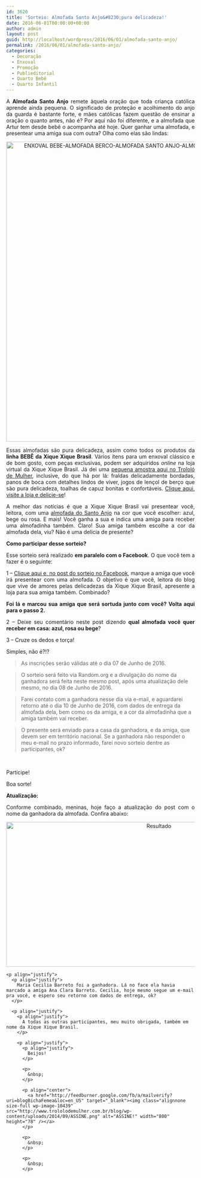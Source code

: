 ```yaml
---
id: 3620
title: 'Sorteio: Almofada Santo Anjo&#8230;pura delicadeza!'
date: 2016-06-01T00:00:00+00:00
author: admin
layout: post
guid: http://localhost/wordpress/2016/06/01/almofada-santo-anjo/
permalink: /2016/06/01/almofada-santo-anjo/
categories:
  - Decoração
  - Enxoval
  - Promoção
  - Publieditorial
  - Quarto Bebê
  - Quarto Infantil
---
```

<p align="justify">
  A <strong>Almofada Santo Anjo</strong> remete àquela oração que toda criança católica aprende ainda pequena. O significado de proteção e acolhimento do anjo da guarda é bastante forte, e mães católicas fazem questão de ensinar a oração o quanto antes, não é? Por aqui não foi diferente, e a almofada que Artur tem desde bebê o acompanha até hoje. Quer ganhar uma almofada, e presentear uma amiga sua com outra? Olha como elas são lindas:
</p>

<p align="center">
  <img class="alignnone size-full wp-image-12611" src="http://www.trololodemulher.com.br/blog/wp-content/uploads/2016/05/ENXOVAL-BEBE-ALMOFADA-BERCO-ALMOFADA-SANTO-ANJO-ALMOFADA-ANJO-DA-GUARDA-SORTEIO800.jpg" alt="ENXOVAL BEBE-ALMOFADA BERCO-ALMOFADA SANTO ANJO-ALMOFADA ANJO DA GUARDA-SORTEIO800" width="800" height="800" />
</p>

<p style="text-align: justify;" align="justify">
  Essas almofadas são pura delicadeza, assim como todos os produtos da <strong>linha BEBÊ da Xique Xique Brasil</strong>. Vários ítens para um enxoval clássico e de bom gosto, com peças exclusivas, podem ser adquiridos <em>online</em> na loja virtual da Xique Xique Brasil. Já dei uma <a href="http://www.trololodemulher.com.br/2016/04/11/enxoval-de-bebe/" target="_blank">pequena amostra aqui no Trololó de Mulher</a>, inclusive, do que há por lá: fraldas delicadamente bordadas, panos de boca com detalhes lindos de viver, jogos de lençol de berço que são pura delicadeza, toalhas de capuz bonitas e confortáveis. <a href="http://www.xiquexiquebrasil.com.br/?ref=trololo" target="_blank">Clique aqui, visite a loja e delicie-se</a>!
</p>

<p style="text-align: justify;" align="justify">
  A melhor das notícias é que a Xique Xique Brasil vai presentear você, leitora, com uma <a href="http://www.xiquexiquebrasil.com.br/almofada-berco" target="_blank">almofada do Santo Anjo</a> na cor que você escolher: azul, bege ou rosa. E mais! Você ganha a sua e indica uma amiga para receber uma almofadinha também. Claro! Sua amiga também escolhe a cor da almofada dela, viu? Não é uma delícia de presente?
</p>

<p style="text-align: justify;" align="justify">
  <strong>Como participar desse sorteio?</strong>
</p>

<p style="text-align: justify;">
  Esse sorteio será realizado <strong>em paralelo com o Facebook</strong>. O que você tem a fazer é o seguinte:
</p>

<p style="text-align: justify;">
  1 – <a href="https://goo.gl/FSOKMk" target="_blank">Clique aqui e, no post do sorteio no Facebook</a>, marque a amiga que você irá presentear com uma almofada. O objetivo é que você, leitora do blog que vive de amores pelas delicadezas da Xique Xique Brasil, apresente a loja para sua amiga também. Combinado?
</p>

<p style="text-align: justify;">
  <strong>Foi lá e marcou sua amiga que será sortuda junto com você? Volta aqui para o passo 2.</strong>
</p>

<p style="text-align: justify;">
  2 – Deixe seu comentário neste post dizendo <strong>qual almofada você quer receber em casa: azul, rosa ou bege</strong>?
</p>

<p style="text-align: justify;">
  3 – Cruze os dedos e torça!
</p>

<p style="text-align: justify;">
  Simples, não é?!?
</p>

>As inscrições serão válidas até o dia 07 de Junho de 2016.

>O sorteio será feito via Random.org e a divulgação do nome da ganhadora será feita neste mesmo post, após uma atualização dele mesmo, no dia 08 de Junho de 2016.

>Farei contato com a ganhadora nesse dia via e-mail, e aguardarei retorno até o dia 10 de Junho de 2016, com dados de entrega da almofada dela, bem como os da amiga, e a cor da almofadinha que a amiga também vai receber.

>O presente será enviado para a casa da ganhadora, e da amiga, que devem ser em território nacional. Se a ganhadora não responder o meu e-mail no prazo informado, farei novo sorteio dentre as participantes, ok?

&nbsp;

Participe!

Boa sorte!

<p align="justify">
  <strong>Atualização:</strong>
</p>

<p align="justify">
  <p align="justify">
    Conforme combinado, meninas, hoje faço a atualização do post com o nome da ganhadora da almofada. Confira abaixo:
  </p>
  
  <p align="justify">
    <p align="center">
      <img class="alignnone size-full wp-image-12649" src="http://www.trololodemulher.com.br/blog/wp-content/uploads/2016/06/Resultado.jpg" alt="Resultado" width="800" height="386" />
    </p>
    
    <p align="justify">
      <p align="justify">
        Maria Cecilia Barreto foi a ganhadora. Lá no face ela havia marcado a amiga Ana Clara Barreto. Cecilia, hoje mesmo segue um e-mail pra você, e espero seu retorno com dados de entrega, ok?
      </p>
      
      <p align="justify">
        <p align="justify">
          A todas as outras participantes, meu muito obrigada, também em nome da Xique Xique Brasil.
        </p>
        
        <p align="justify">
          <p align="justify">
            Beijos!
          </p>
          
          <p>
            &nbsp;
          </p>
          
          <p align="center">
            <a href="http://feedburner.google.com/fb/a/mailverify?uri=blogBichaFemea&loc=en_US" target="_blank"><img class="alignnone size-full wp-image-10439" src="http://www.trololodemulher.com.br/blog/wp-content/uploads/2014/09/ASSINE.png" alt="ASSINE!" width="800" height="78" /></a>
          </p>
          
          <p>
            &nbsp;
          </p>
          
          <p>
            &nbsp;
          </p>